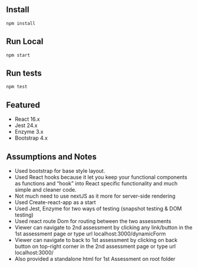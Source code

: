 
## Install

`npm install`

## Run Local

`npm start`

## Run tests

`npm test`

## Featured

-   React 16.x
-   Jest 24.x
-   Enzyme 3.x
-   Bootstrap 4.x

## Assumptions and Notes

- Used bootstrap for base style layout.
- Used React hooks because it let you keep your functional components as functions and “hook” into React specific functionality and much simple and cleaner code.
- Not much need to use nextJS as it more for server-side rendering 
- Used Create-react-app as a start
- Used Jest, Enzyme for two ways of testing (snapshot testing & DOM testing) 
- Used react route Dom for routing between the two assessments
- Viewer can navigate to 2nd assessment by clicking any link/button in the 1st assessment page or type url localhost:3000/dynamicForm
- Viewer can navigate to back to 1st assessment by clicking on back button on top-right corner in the 2nd assessment page or type url localhost:3000/
- Also provided a standalone html for 1st Assessment on root folder
